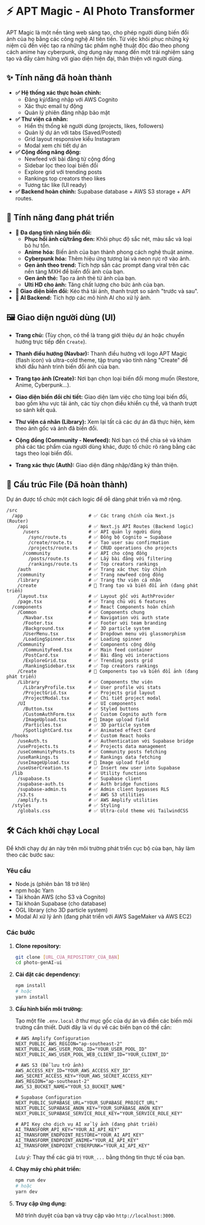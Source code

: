# ⚡ APT Magic - AI Photo Transformer

APT Magic là một nền tảng web sáng tạo, cho phép người dùng biến đổi ảnh của họ bằng các công nghệ AI tiên tiến. Từ việc khôi phục những kỷ niệm cũ đến việc tạo ra những tác phẩm nghệ thuật độc đáo theo phong cách anime hay cyberpunk, ứng dụng này mang đến một trải nghiệm sáng tạo và đầy cảm hứng với giao diện hiện đại, thân thiện với người dùng.

## ✨ Tính năng đã hoàn thành

*   **✅ Hệ thống xác thực hoàn chỉnh:**
    *   Đăng ký/đăng nhập với AWS Cognito
    *   Xác thực email tự động
    *   Quản lý phiên đăng nhập bảo mật
*   **✅ Thư viện cá nhân:**
    *   Hiển thị thống kê người dùng (projects, likes, followers)
    *   Quản lý dự án với tabs (Saved/Posted)
    *   Grid layout responsive kiểu Instagram
    *   Modal xem chi tiết dự án
*   **✅ Cộng đồng năng động:**
    *   Newfeed với bài đăng từ cộng đồng
    *   Sidebar lọc theo loại biến đổi
    *   Explore grid với trending posts
    *   Rankings top creators theo likes
    *   Tương tác like (UI ready)
*   **✅ Backend hoàn chỉnh:** Supabase database + AWS S3 storage + API routes.

## 🚧 Tính năng đang phát triển

*   **🔄 Đa dạng tính năng biến đổi:**
    *   **Phục hồi ảnh cũ/trắng đen:** Khôi phục độ sắc nét, màu sắc và loại bỏ hư tổn.
    *   **Anime hóa:** Biến ảnh của bạn thành phong cách nghệ thuật anime.
    *   **Cyberpunk hóa:** Thêm hiệu ứng tương lai và neon rực rỡ vào ảnh.
    *   **Gen ảnh theo trend:** Tích hợp sẵn các prompt đang viral trên các nền tảng MXH để biến đổi ảnh của bạn.
    *   **Gen ảnh thẻ:** Tạo ra ảnh thẻ từ ảnh của bạn.
    *   **Ulti HD cho ảnh:** Tăng chất lượng cho bức ảnh của bạn.
*   **🔄 Giao diện biến đổi:** Kéo thả tải ảnh, thanh trượt so sánh "trước và sau".
*   **🔄 AI Backend:** Tích hợp các mô hình AI cho xử lý ảnh.

## 🖼️ Giao diện người dùng (UI)

*   **Trang chủ:** (Tùy chọn, có thể là trang giới thiệu dự án hoặc chuyển hướng trực tiếp đến `Create`).
    <!-- IMAGE_HERE_1: Ảnh trang chủ nếu có -->

*   **Thanh điều hướng (Navbar):**
    Thanh điều hướng với logo APT Magic (flash icon) và ultra-cold theme, tập trung vào tính năng "Create" để khởi đầu hành trình biến đổi ảnh của bạn.
    <!-- IMAGE_HERE_2: Ảnh Navbar -->

*   **Trang tạo ảnh (Create):**
    Nơi bạn chọn loại biến đổi mong muốn (Restore, Anime, Cyberpunk...).
    <!-- IMAGE_HERE_3: Ảnh TransformSelector -->

*   **Giao diện biến đổi chi tiết:**
    Giao diện làm việc cho từng loại biến đổi, bao gồm khu vực tải ảnh, các tùy chọn điều khiển cụ thể, và thanh trượt so sánh kết quả.
    <!-- IMAGE_HERE_4: Ảnh trang biến đổi (ví dụ: Anime) -->

*   **Thư viện cá nhân (Library):**
    Xem lại tất cả các dự án đã thực hiện, kèm theo ảnh gốc và ảnh đã biến đổi.
    <!-- IMAGE_HERE_5: Ảnh ProjectGrid -->

*   **Cộng đồng (Community - Newfeed):**
    Nơi bạn có thể chia sẻ và khám phá các tác phẩm của người dùng khác, được tổ chức rõ ràng bằng các tags theo loại biến đổi.
    <!-- IMAGE_HERE_6: Ảnh CommunityFeed -->

*   **Trang xác thực (Auth):**
    Giao diện đăng nhập/đăng ký thân thiện.
    <!-- IMAGE_HERE_7: Ảnh LoginForm -->
    <!-- IMAGE_HERE_8: Ảnh ProfileCard -->

## 📁 Cấu trúc File (Đã hoàn thành)

Dự án được tổ chức một cách logic để dễ dàng phát triển và mở rộng.

```
/src
  /app                        # ✅ Các trang chính của Next.js (Router)
    /api                      # ✅ Next.js API Routes (Backend logic)
      /users                  # ✅ API quản lý người dùng
        /sync/route.ts        # ✅ Đồng bộ Cognito ↔ Supabase
        /create/route.ts      # ✅ Tạo user sau confirmation
        /projects/route.ts    # ✅ CRUD operations cho projects
      /community              # ✅ API cho cộng đồng
        /posts/route.ts       # ✅ Lấy bài đăng với filtering
        /rankings/route.ts    # ✅ Top creators rankings
    /auth                     # ✅ Trang xác thực tùy chỉnh
    /community                # ✅ Trang newfeed cộng đồng
    /library                  # ✅ Trang thư viện cá nhân
    /create                   # 🔄 Trang tạo và biến đổi ảnh (đang phát triển)
    /layout.tsx               # ✅ Layout gốc với AuthProvider
    /page.tsx                 # ✅ Trang chủ với 6 features
  /components                 # ✅ React Components hoàn chỉnh
    /Common                   # ✅ Components chung
      /Navbar.tsx             # ✅ Navigation với auth state
      /Footer.tsx             # ✅ Footer với team branding
      /Background.tsx         # ✅ 3D particle system
      /UserMenu.tsx           # ✅ Dropdown menu với glassmorphism
      /LoadingSpinner.tsx     # ✅ Loading spinner
    /Community                # ✅ Components cộng đồng
      /CommunityFeed.tsx      # ✅ Main feed container
      /PostCard.tsx           # ✅ Bài đăng với interactions
      /ExploreGrid.tsx        # ✅ Trending posts grid
      /RankingSidebar.tsx     # ✅ Top creators rankings
    /Create                   # 🔄 Components tạo và biến đổi ảnh (đang phát triển)
    /Library                  # ✅ Components thư viện
      /LibraryProfile.tsx     # ✅ User profile với stats
      /ProjectGrid.tsx        # ✅ Projects grid layout
      /ProjectModal.tsx       # ✅ Chi tiết project modal
    /UI                       # ✅ UI components
      /Button.tsx             # ✅ Styled buttons
      /CustomAuthForm.tsx     # ✅ Custom Cognito auth form
      /ImageUpload.tsx        # 🔄 Image upload field
      /Particles.tsx          # ✅ 3D particle system
      /SpotlightCard.tsx      # ✅ Animated effect Card
  /hooks                      # ✅ Custom React hooks
    /useAuth.ts               # ✅ Authentication với Supabase bridge
    /useProjects.ts           # ✅ Projects data management
    /useCommunityPosts.ts     # ✅ Community posts fetching
    /useRankings.ts           # ✅ Rankings data fetching
    /useImageUpload.tsx       # 🔄 Image upload field
    /useUserCreation.ts       # ✅ Insert new user into Supabase
  /lib                        # ✅ Utility functions
    /supabase.ts              # ✅ Supabase client
    /supabase-auth.ts         # ✅ Auth bridge functions
    /supabase-admin.ts        # ✅ Admin client bypasses RLS
    /s3.ts                    # ✅ AWS S3 utilities
    /amplify.ts               # ✅ AWS Amplify utilities
  /styles                     # ✅ Styling
    /globals.css              # ✅ Ultra-cold theme với TailwindCSS
```

## 🛠️ Cách khởi chạy Local

Để khởi chạy dự án này trên môi trường phát triển cục bộ của bạn, hãy làm theo các bước sau:

### Yêu cầu

*   Node.js (phiên bản 18 trở lên)
*   npm hoặc Yarn
*   Tài khoản AWS (cho S3 và Cognito)
*   Tài khoản Supabase (cho database)
*   OGL library (cho 3D particle system)
*   Modal AI xử lý ảnh (đang phát triển với AWS SageMaker và AWS EC2)

### Các bước

1.  **Clone repository:**

    ```bash
    git clone [URL_CỦA_REPOSITORY_CỦA_BẠN]
    cd photo-genAI-ui
    ```

2.  **Cài đặt các dependency:**

    ```bash
    npm install
    # hoặc
    yarn install
    ```

3.  **Cấu hình biến môi trường:**

    Tạo một file `.env.local` ở thư mục gốc của dự án và điền các biến môi trường cần thiết. Dưới đây là ví dụ về các biến bạn có thể cần:

    ```env
    # AWS Amplify Configuration
    NEXT_PUBLIC_AWS_REGION="ap-southeast-2"
    NEXT_PUBLIC_AWS_USER_POOL_ID="YOUR_USER_POOL_ID"
    NEXT_PUBLIC_AWS_USER_POOL_WEB_CLIENT_ID="YOUR_CLIENT_ID"

    # AWS S3 (Để lưu trữ ảnh)
    AWS_ACCESS_KEY_ID="YOUR_AWS_ACCESS_KEY_ID"
    AWS_SECRET_ACCESS_KEY="YOUR_AWS_SECRET_ACCESS_KEY"
    AWS_REGION="ap-southeast-2"
    AWS_S3_BUCKET_NAME="YOUR_S3_BUCKET_NAME"

    # Supabase Configuration
    NEXT_PUBLIC_SUPABASE_URL="YOUR_SUPABASE_PROJECT_URL"
    NEXT_PUBLIC_SUPABASE_ANON_KEY="YOUR_SUPABASE_ANON_KEY"
    NEXT_PUBLIC_SUPABASE_SERVICE_ROLE_KEY="YOUR_SERVICE_ROLE_KEY"

    # API Key cho dịch vụ AI xử lý ảnh (đang phát triển)
    AI_TRANSFORM_API_KEY="YOUR_AI_API_KEY"
    AI_TRANSFORM_ENDPOINT_RESTORE="YOUR_AI_API_KEY"
    AI_TRANSFORM_ENDPOINT_ANIME="YOUR_AI_API_KEY"
    AI_TRANSFORM_ENDPOINT_CYBERPUNK="YOUR_AI_API_KEY"
    ```
    *Lưu ý:* Thay thế các giá trị `YOUR_...` bằng thông tin thực tế của bạn.

4.  **Chạy máy chủ phát triển:**

    ```bash
    npm run dev
    # hoặc
    yarn dev
    ```

5.  **Truy cập ứng dụng:**

    Mở trình duyệt của bạn và truy cập vào `http://localhost:3000`.
